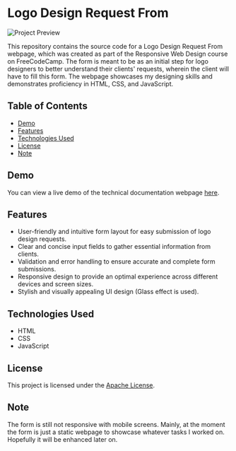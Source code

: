 # Logo Design Request From

![Project Preview](/LogoDesignRequestFormScreenshot.png)

This repository contains the source code for a Logo Design Request From webpage, which was created as part of the Responsive Web Design course on FreeCodeCamp. The form is meant to be as an initial step for logo designers to better understand their clients' requests, wherein the client will have to fill this form. The webpage showcases my designing skills and demonstrates proficiency in HTML, CSS, and JavaScript.

## Table of Contents

- [Demo](#demo)
- [Features](#features)
- [Technologies Used](#technologies-used)
- [License](#license)
- [Note](#note)

## Demo

You can view a live demo of the technical documentation webpage [here](http://logorequestform.epizy.com/).

## Features

- User-friendly and intuitive form layout for easy submission of logo design requests.
- Clear and concise input fields to gather essential information from clients.
- Validation and error handling to ensure accurate and complete form submissions.
- Responsive design to provide an optimal experience across different devices and screen sizes.
- Stylish and visually appealing UI design (Glass effect is used).

## Technologies Used

- HTML
- CSS
- JavaScript

## License

This project is licensed under the [Apache License](LICENSE).

## Note
The form is still not responsive with mobile screens. Mainly, at the moment the form is just a static webpage to showcase whatever tasks I worked on. Hopefully it will be enhanced later on.

